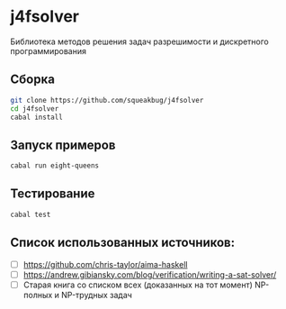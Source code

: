 # j4fsolver

Библиотека методов решения задач разрешимости и дискретного программирования

## Сборка

```sh
git clone https://github.com/squeakbug/j4fsolver
cd j4fsolver
cabal install
```

## Запуск примеров

```sh
cabal run eight-queens
```

## Тестирование

```sh
cabal test
```

## Список использованных источников:

- [ ] https://github.com/chris-taylor/aima-haskell
- [ ] https://andrew.gibiansky.com/blog/verification/writing-a-sat-solver/
- [ ] Старая книга со списком всех (доказанных на тот момент) NP-полных и NP-трудных задач
